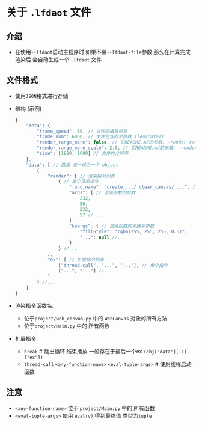 # 关于 ```.lfdaot``` 文件

## 介绍
- 在使用```--lfdaot```启动主程序时 如果不带```--lfdaot-file```参数 那么在计算完成渲染后 会自动生成一个 ```.lfdaot``` 文件

## 文件格式
- 使用```JSON```格式进行存储
- 结构 (示例)
    ```js
    {
        "meta": {
            "frame_speed": 60, // 文件的播放帧率
            "frame_num": 6000, // 文件包含的总帧数 (len(data))
            "render_range_more": false, // 见README.md的参数: -render-range-more
            "render_range_more_scale": 2.0, // 见README.md的参数: -render-range-more-scale
            "size": [1920, 1080] // 文件的分辨率
        },
        "data": [ // 数据 每一帧为一个 object
            {
                "render": [ // 渲染指令列表
                    { // 单个渲染指令
                        "func_name": "create_.../ clear_canvas/ ...", // 渲染函数名
                        "args": [ // 渲染函数的参数
                            232,
                            56,
                            232,
                            57 // ...
                        ],
                        "kwargs": { // 渲染函数的关键字参数
                            "fillStyle": "rgba(255, 255, 255, 0.5)",
                            "...": null //...
                        }
                    } //...
                ],
                "ex": [ // 扩展指令列表
                    ["thread-call", "...", "..."], // 单个指令
                    ["...", "..."] //...
                ]
            } //...
        ]
    }
    ```

- 渲染指令函数名:
    - 位于```project/web_canvas.py``` 中的 ```WebCanvas``` 对象的所有方法
    - 位于```project/Main.py``` 中的 所有函数

- 扩展指令:
    - ```break``` # 跳出循环 结束播放 一般存在于最后一个ex ```(obj["data"][-1]["ex"])```
    - ```thread-call``` ```<any-function-name>``` ```<eval-tuple-args>``` # 使用线程启动函数

## 注意
- ```<any-function-name>``` 位于 ```project/Main.py``` 中的 所有函数
- ```<eval-tuple-args>``` 使用 ```eval(v)``` 得到最终值 类型为```tuple```